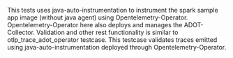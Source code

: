 This tests uses java-auto-instrumentation to instrument the spark sample app image (without java agent) using Opentelemetry-Operator. Opentelemetry-Operator here also deploys and manages the ADOT-Collector. Validation and other rest functionality is similar to otlp_trace_adot_operator testcase. This testcase validates traces emitted using java-auto-instrumentation deployed through Opentelemetry-Operator.
